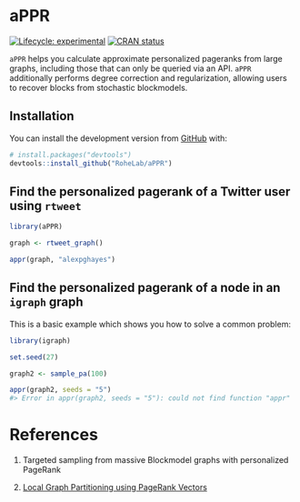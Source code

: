 
<!-- README.md is generated from README.Rmd. Please edit that file -->

# aPPR

<!-- badges: start -->

[![Lifecycle:
experimental](https://img.shields.io/badge/lifecycle-experimental-orange.svg)](https://www.tidyverse.org/lifecycle/#experimental)
[![CRAN
status](https://www.r-pkg.org/badges/version/aPPR)](https://CRAN.R-project.org/package=aPPR)
<!-- badges: end -->

`aPPR` helps you calculate approximate personalized pageranks from large
graphs, including those that can only be queried via an API. `aPPR`
additionally performs degree correction and regularization, allowing
users to recover blocks from stochastic blockmodels.

## Installation

You can install the development version from
[GitHub](https://github.com/) with:

``` r
# install.packages("devtools")
devtools::install_github("RoheLab/aPPR")
```

## Find the personalized pagerank of a Twitter user using `rtweet`

``` r
library(aPPR)

graph <- rtweet_graph()

appr(graph, "alexpghayes")
```

## Find the personalized pagerank of a node in an `igraph` graph

This is a basic example which shows you how to solve a common problem:

``` r
library(igraph)

set.seed(27)

graph2 <- sample_pa(100)

appr(graph2, seeds = "5")
#> Error in appr(graph2, seeds = "5"): could not find function "appr"
```

# References

1.  Targeted sampling from massive Blockmodel graphs with personalized
    PageRank

2.  [Local Graph Partitioning using PageRank
    Vectors](http://www.leonidzhukov.net/hse/2015/networks/papers/andersen06localgraph.pdf)
